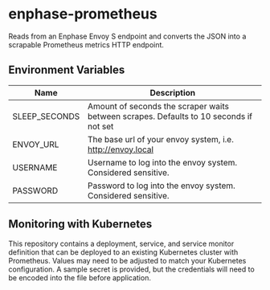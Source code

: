 # enphase-prometheus
Reads from an Enphase Envoy S endpoint and converts the JSON into a scrapable Prometheus metrics HTTP endpoint.

## Environment Variables

| Name | Description |
| ------------- | ----------- |
| SLEEP_SECONDS | Amount of seconds the scraper waits between scrapes. Defaults to 10 seconds if not set |
| ENVOY_URL | The base url of your envoy system, i.e. http://envoy.local |
| USERNAME        | Username to log into the envoy system. Considered sensitive.       |
| PASSWORD     | Password to log into the envoy system. Considered sensitive.        |

## Monitoring with Kubernetes
This repository contains a deployment, service, and service monitor definition that can be deployed to an existing Kubernetes cluster with Prometheus. Values may need to be adjusted to match your Kubernetes configuration. A sample secret is provided, but the credentials will need to be encoded into the file before application.